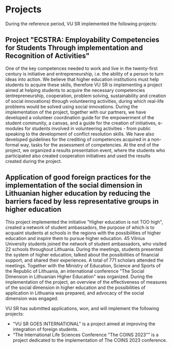 # Projects

During the reference period, VU SR implemented the following projects:

## Project "ECSTRA: Employability Competencies for Students Through implementation and Recognition of Activities"

One of the key competences needed to work and live in the twenty-first century is initiative and entrepreneurship, i.e. the ability of a person to turn ideas into action. We believe that higher education institutions must help students to acquire these skills, therefore VU SR is implementing a project aimed at helping students to acquire the necessary competencies (entrepreneurship, cooperation, problem solving, sustainability and creation of social innovations) through volunteering activities, during which real-life problems would be solved using social innovations. During the implementation of the project, together with our partners, we have developed a volunteer coordination guide for the empowerment of the student community, a canvas, and a guide for the creation of initiatives, e-modules for students involved in volunteering activities - from public speaking to the development of conflict resolution skills. We have also developed guidelines for the crediting of competences acquired in a non-formal way, tasks for the assessment of competencies. At the end of the project, we organized a results presentation event, where the students who participated also created cooperation initiatives and used the results created during the project.

## Application of good foreign practices for the implementation of the social dimension in Lithuanian higher education by reducing the barriers faced by less representative groups in higher education  

This project implemented the initiative "Higher education is not TOO high", created a network of student ambassadors, the purpose of which is to acquaint students at schools in the regions with the possibilities of higher education and inspire them to pursue higher education. 45 Vilnius University students joined the network of student ambassadors, who visited 22 schools throughout Lithuania. During the meetings, students presented the system of higher education, talked about the possibilities of financial support, and shared their experiences. A total of 771 scholars attended the meetings. Together with the Ministry of Education, Science and Sports of the Republic of Lithuania, an international conference "The Social Dimension in Lithuanian Higher Education" was organized. During the implementation of the project, an overview of the effectiveness of measures of the social dimension in higher education and the possibilities of application in Lithuania was prepared, and advocacy of the social dimension was engaged.

VU SR has submitted applications, won, and will implement the following projects:

- "VU SR GOES INTERNATIONAL" is a project aimed at improving the integration of foreign students.
- “The International Life Sciences Conference "The COINS 2023"” is a project dedicated to the implementation of The COINS 2023 conference.
